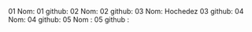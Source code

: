 01 Nom:
01 github:
02 Nom:
02 github:
03 Nom: Hochedez
03 github:
04 Nom:
04 github:
05 Nom :
05 github :
